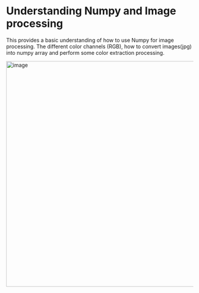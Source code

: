 # Understanding Numpy and Image processing

This provides a basic understanding of how to use Numpy for image processing. The different color channels (RGB), how to convert images(jpg) into numpy array and perform some color extraction processing.

<img width="606" alt="image" src="https://user-images.githubusercontent.com/58333385/174906951-7d779220-fd6e-4b7c-b36a-d744aab2ec6c.png">
